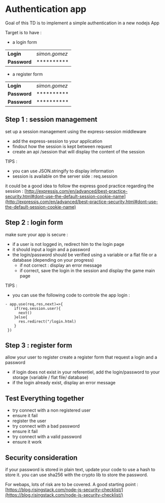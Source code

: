 # Authentication app

Goal of this TD is to implement a simple authentication in a new nodejs App

Target is to have : 
- a login form

| | |                
| --- | --- |
|**Login** |  *simon.gomez*|
|**Password** | ********** |
  
- a register form

| |  |               
|--- | --- |
|**Login** |  *simon.gomez*|
|**Password** | **********|
|**Password** | **********|
  
## Step 1 : session management

set up a session management using the express-session middleware
- add the express-session to your application
- findout how the session is kept between request
- create an api /session that will display the content of the session

TIPS : 
- you can use JSON.stringify to display information
- session is available on the server side : req.session

it could be a good idea to follow the express good practice regarding the session :
[http://expressjs.com/en/advanced/best-practice-security.html#dont-use-the-default-session-cookie-name](http://expressjs.com/en/advanced/best-practice-security.html#dont-use-the-default-session-cookie-name)

## Step 2 : login form

make sure your app is secure :
- if a user is not logged in, redirect him to the login page 
- it should input a login and a password
- the login/password should be verified using a variable or a flat file or a database (depending on your progress)
    - if not correct : display an error message
    - if correct, save the login in the session and display the game main page

TIPS :
- you can use the following code to controle the app login : 

```
- app.use(req,res,next)=>{
    if(req.session.user){
      next()
    }else{
      res.redirect("/login.html)
    }
 })
```


## Step 3 : register form


allow your user to register 
create a register form that request a login and a password
- if login does not exist in your referentiel, add the login/password to your storage (variable / flat file/ database)
- if the login already exist, display an error message


## Test Everything together 

- try connect with a non registered user 
- ensure it fail
- register the user
- try connect with a bad password
- ensure it fail
- try connect with a valid password 
- ensure it work



## Security consideration

if your password is stored in plain text, update your code to use a hash to store it.
you can use sha256 with the crypto lib to store the password.


For webaps, lots of risk are to be covered. A good starting point : [https://blog.risingstack.com/node-js-security-checklist/](https://blog.risingstack.com/node-js-security-checklist/)




